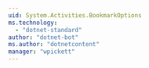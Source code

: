 ```yaml
---
uid: System.Activities.BookmarkOptions
ms.technology: 
  - "dotnet-standard"
author: "dotnet-bot"
ms.author: "dotnetcontent"
manager: "wpickett"
---
```

